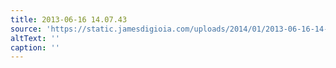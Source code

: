 ```yaml
---
title: 2013-06-16 14.07.43
source: 'https://static.jamesdigioia.com/uploads/2014/01/2013-06-16-14-07-43-scaled.jpg'
altText: ''
caption: ''
---
```


